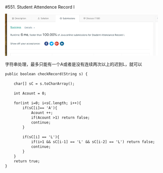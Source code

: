 #551. Student Attendence Record I

![avatar](https://github.com/AlexQianYi/Leetcode2019Winter/blob/master/屏幕快照%202019-01-14%20下午5.34.36.png)

字符串处理，最多只能有一个A或者是没有连续两次以上的迟到L，就可以

    public boolean checkRecord(String s) {
        
        char[] sC = s.toCharArray();
        
        int Acount = 0;
        
        for(int i=0; i<sC.length; i++){
            if(sC[i]== 'A'){
                Acount ++;
                if(Acount >1) return false;
                continue;
            }
            
            if(sC[i] == 'L'){
                if(i>1 && sC[i-1] == 'L' && sC[i-2] == 'L') return false;
                continue;
            }
        }
        return true;
    }